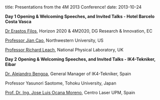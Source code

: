 title: Presentations from the 4M 2013 Conference!
date: 2013-10-24 

**Day 1 Opening & Welcoming Speeches, and Invited Talks - Hotel Barcelo Costa Vasca**

[Dr Erastos Filos](/assets/files/Presentation_Erastos-Filos.pdf), Horizon 2020 & 4M2020, DG Research & Innovation, EC

[Professor Jian Cao](/assets/files/Presentation_Jian-Cao.pdf), Northwestern University, US

[Professor Richard Leach](/assets/files/Presentation_Richard-Leach.pdf), National Physical Laboratory, UK

**Day 2 Opening & Welcoming Speeches, and Invited Talks - IK4-Tekniker, Eibar**

[Dr. Alejandro Bengoa](/assets/files/Presentation_Alejandro-Bengoa.pdf), General Manager of IK4-Tekniker, Spain

Professor Yasunori Saotome, Tohoku University, Japan

[Prof. Dr. Ing. Jose Luis Ocana Moreno](/assets/files/Presentation_Jose-L.Ocana_.pdf), Centro Laser UPM, Spain